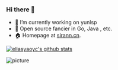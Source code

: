 ### Hi there 👋

<!--[![Top Langs](https://github-readme-stats.vercel.app/api/top-langs/?username=eliasyaoyc&hide=html)](https://github.com/anuraghazra/github-readme-stats)-->

- 🔭 I’m currently working on yunlsp
- 🌱 Open source fancier in Go, Java , etc.
- 🏠 Homepage at [sirann.cn](https://eliasyaoyc.github.io/).

[![eliasyaoyc's github stats](https://github-readme-stats.vercel.app/api?username=eliasyaoyc)](https://github.com/eliasyaoyc)

![picture](https://raw.githubusercontent.com/saadeghi/saadeghi/master/dino.gif)

<!--
**eliasyaoyc/eliasyaoyc** is a ✨ _special_ ✨ repository because its `README.md` (this file) appears on your GitHub profile.

Here are some ideas to get you started:

- 🔭 I’m currently working on ...
- 🌱 I’m currently learning ...
- 👯 I’m looking to collaborate on ...
- 🤔 I’m looking for help with ...
- 💬 Ask me about ...
- 📫 How to reach me: ...
- 😄 Pronouns: ...
- ⚡ Fun fact: ...
-->

